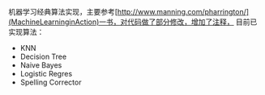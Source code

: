 机器学习经典算法实现，主要参考[http://www.manning.com/pharrington/](MachineLearninginAction)一书，对代码做了部分修改，增加了注释，
目前已实现算法：

* KNN
* Decision Tree
* Naive Bayes
* Logistic Regres
* Spelling Corrector